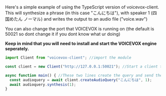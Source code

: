 Here's a simple example of using the TypeScript version of voicevox-client. This will synthesize a phrase (in this case "こんにちは"), with speaker 1 (四国めたん ノーマル) and writes the output to an audio file ("voice.wav")

You can also change the port that VOICEVOX is running on (the default is 50021 so dont change it if you dont know what ur doing)

**Keep in mind that you will need to install and start the VOICEVOX engine seperately.**

```ts
import Client from "voicevox-client"; //import the module

const client = new Client("http://127.0.0.1:50021"); //Start a client that sends requests to 50021 (default port for VOICEVOX running locally)

async function main() { //These two lines create the query and send the request for it to be synthesized
  const audioquery = await client.createAudioQuery("こんにちは", 1); 
  await audioquery.synthesis(1);
}
```
